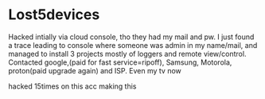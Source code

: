 # Lost5devices
Hacked intially via cloud console, tho they had my mail and pw. I just found a trace leading to console where someone was admin in my name/mail, and managed to install 3 projects mostly of loggers and remote view/control. Contacted google,(paid for fast service=ripoff), Samsung, Motorola, proton(paid upgrade again) and ISP. Even my tv now


hacked 15times on this acc making this
